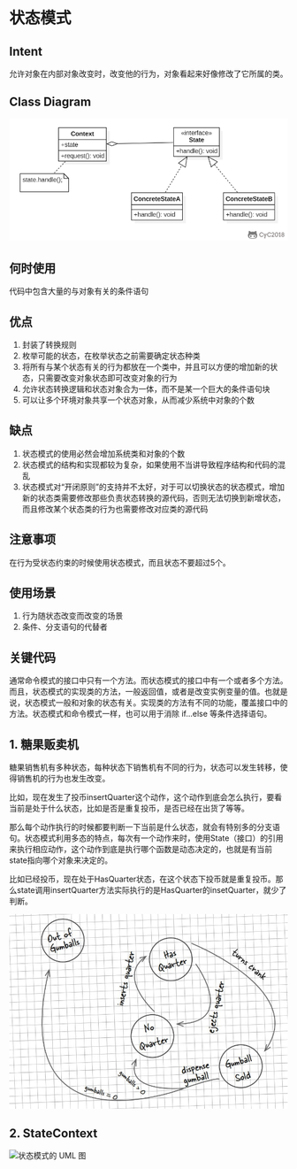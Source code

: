 # 状态模式

## Intent
允许对象在内部对象改变时，改变他的行为，对象看起来好像修改了它所属的类。



## Class Diagram

![img](https://github.com/CyC2018/CS-Notes/raw/master/notes/pics/79df886f-fdc3-4020-a07f-c991bb58e0d8.png)

## 何时使用

代码中包含大量的与对象有关的条件语句

## 优点

1. 封装了转换规则
2. 枚举可能的状态，在枚举状态之前需要确定状态种类
3. 将所有与某个状态有关的行为都放在一个类中，并且可以方便的增加新的状态，只需要改变对象状态即可改变对象的行为
4. 允许状态转换逻辑和状态对象合为一体，而不是某一个巨大的条件语句块
5. 可以让多个环境对象共享一个状态对象，从而减少系统中对象的个数

## 缺点

1. 状态模式的使用必然会增加系统类和对象的个数
2. 状态模式的结构和实现都较为复杂，如果使用不当讲导致程序结构和代码的混乱
3. 状态模式对“开闭原则”的支持并不太好，对于可以切换状态的状态模式，增加新的状态类需要修改那些负责状态转换的源代码，否则无法切换到新增状态，而且修改某个状态类的行为也需要修改对应类的源代码

## 注意事项

在行为受状态约束的时候使用状态模式，而且状态不要超过5个。

## 使用场景

1. 行为随状态改变而改变的场景
2. 条件、分支语句的代替者

## 关键代码

通常命令模式的接口中只有一个方法。而状态模式的接口中有一个或者多个方法。而且，状态模式的实现类的方法，一般返回值，或者是改变实例变量的值。也就是说，状态模式一般和对象的状态有关。实现类的方法有不同的功能，覆盖接口中的方法。状态模式和命令模式一样，也可以用于消除 if...else 等条件选择语句。

## 1. 糖果贩卖机

糖果销售机有多种状态，每种状态下销售机有不同的行为，状态可以发生转移，使得销售机的行为也发生改变。

比如，现在发生了投币insertQuarter这个动作，这个动作到底会怎么执行，要看当前是处于什么状态，比如是否是重复投币，是否已经在出货了等等。

那么每个动作执行的时候都要判断一下当前是什么状态，就会有特别多的分支语句。状态模式利用多态的特点，每次有一个动作来时，使用State（接口）的引用来执行相应动作，这个动作到底是执行哪个函数是动态决定的，也就是有当前state指向哪个对象来决定的。

比如已经投币，现在处于HasQuarter状态，在这个状态下投币就是重复投币。那么state调用insertQuarter方法实际执行的是HasQuarter的insetQuarter，就少了判断。

![img](https://github.com/CyC2018/CS-Notes/raw/master/notes/pics/396be981-3f2c-4fd9-8101-dbf9c841504b.jpg)

## 2. StateContext



![状态模式的 UML 图](https://www.runoob.com/wp-content/uploads/2014/08/state_pattern_uml_diagram.png)